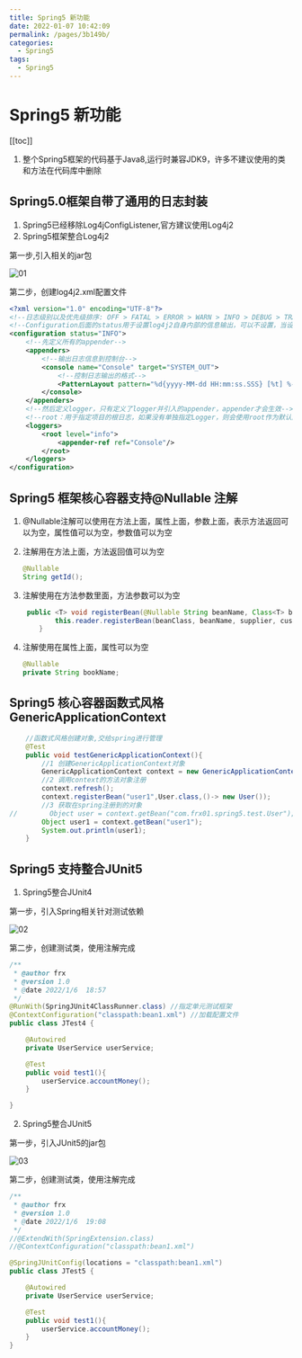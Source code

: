 ```yaml
---
title: Spring5 新功能
date: 2022-01-07 10:42:09
permalink: /pages/3b149b/
categories:
  - Spring5
tags:
  - Spring5
---
```

# Spring5 新功能

[[toc]]

1. 整个Spring5框架的代码基于Java8,运行时兼容JDK9，许多不建议使用的类和方法在代码库中删除

## Spring5.0框架自带了通用的日志封装

   1. Spring5已经移除Log4jConfigListener,官方建议使用Log4j2
   2. Spring5框架整合Log4j2

   第一步,引入相关的jar包

 ![01](https://jsd.cdn.zzko.cn/gh/xustudyxu/image-hosting@master/studynotes/Spring5/images/06/01.png)

   第二步，创建log4j2.xml配置文件

   ```xml
   <?xml version="1.0" encoding="UTF-8"?>
   <!--日志级别以及优先级排序: OFF > FATAL > ERROR > WARN > INFO > DEBUG > TRACE > ALL -->
   <!--Configuration后面的status用于设置log4j2自身内部的信息输出，可以不设置，当设置成trace时，可以看到log4j2内部各种详细输出-->
   <configuration status="INFO">
       <!--先定义所有的appender-->
       <appenders>
           <!--输出日志信息到控制台-->
           <console name="Console" target="SYSTEM_OUT">
               <!--控制日志输出的格式-->
               <PatternLayout pattern="%d{yyyy-MM-dd HH:mm:ss.SSS} [%t] %-5level %logger{36} - %msg%n"/>
           </console>
       </appenders>
       <!--然后定义logger，只有定义了logger并引入的appender，appender才会生效-->
       <!--root：用于指定项目的根日志，如果没有单独指定Logger，则会使用root作为默认的日志输出-->
       <loggers>
           <root level="info">
               <appender-ref ref="Console"/>
           </root>
       </loggers>
   </configuration>
   ```

   ## Spring5 框架核心容器支持@Nullable 注解

1. @Nullable注解可以使用在方法上面，属性上面，参数上面，表示方法返回可以为空，属性值可以为空，参数值可以为空

2. 注解用在方法上面，方法返回值可以为空

   ```java
   @Nullable
   String getId();
   ```

3. 注解使用在方法参数里面，方法参数可以为空

   ```java
    public <T> void registerBean(@Nullable String beanName, Class<T> beanClass, @Nullable Supplier<T> supplier, BeanDefinitionCustomizer... customizers) {
           this.reader.registerBean(beanClass, beanName, supplier, customizers);
       }
   ```

4. 注解使用在属性上面，属性可以为空

   ```java
   @Nullable
   private String bookName;
   ```

## Spring5 核心容器函数式风格GenericApplicationContext

```java
    //函数式风格创建对象,交给spring进行管理
    @Test
    public void testGenericApplicationContext(){
        //1 创建GenericApplicationContext对象
        GenericApplicationContext context = new GenericApplicationContext();
        //2 调用context的方法对象注册
        context.refresh();
        context.registerBean("user1",User.class,()-> new User());
        //3 获取在spring注册到的对象
//        Object user = context.getBean("com.frx01.spring5.test.User");
        Object user1 = context.getBean("user1");
        System.out.println(user1);
    }
```

## Spring5 支持整合JUnit5

1. Spring5整合JUnit4

第一步，引入Spring相关针对测试依赖

![02](https://jsd.cdn.zzko.cn/gh/xustudyxu/image-hosting@master/studynotes/Spring5/images/06/02.png)

第二步，创建测试类，使用注解完成

```java
/**
 * @author frx
 * @version 1.0
 * @date 2022/1/6  18:57
 */
@RunWith(SpringJUnit4ClassRunner.class) //指定单元测试框架
@ContextConfiguration("classpath:bean1.xml") //加载配置文件
public class JTest4 {

    @Autowired
    private UserService userService;

    @Test
    public void test1(){
        userService.accountMoney();
    }

}
```

2. Spring5整合JUnit5

第一步，引入JUnit5的jar包

![03](https://jsd.cdn.zzko.cn/gh/xustudyxu/image-hosting@master/studynotes/Spring5/images/06/03.png)

第二步，创建测试类，使用注解完成

```java
/**
 * @author frx
 * @version 1.0
 * @date 2022/1/6  19:08
 */
//@ExtendWith(SpringExtension.class)
//@ContextConfiguration("classpath:bean1.xml")

@SpringJUnitConfig(locations = "classpath:bean1.xml")
public class JTest5 {

    @Autowired
    private UserService userService;

    @Test
    public void test1(){
        userService.accountMoney();
    }
}
```





​                                                                                                                                                                                                    

